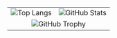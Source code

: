 <!-- ── Language card ── GitHub stats card ── -->
<table>
  <tr>
    <td>
      <img src="https://github-readme-stats.vercel.app/api/top-langs/?username=Hariprashad-Ravikumar&layout=compact&langs_count=10&hide=cmake,makefile&theme=github_light" alt="Top Langs"/>
    </td>
    <td>
      <img src="https://github-readme-stats.vercel.app/api?username=Hariprashad-Ravikumar&show_icons=true&hide_rank=true&theme=github_light" alt="GitHub Stats"/>
    </td>
  </tr>
    <tr>
    <td colspan="2" style="text-align:center;">
      <img
        src="https://github-profile-trophy.vercel.app/?username=Hariprashad-Ravikumar&theme=lighthub&no-frame=true&margin-w=15"
        alt="GitHub Trophy"
        style="max-width:100%; height:auto;"
      />
    </td>
  </tr>
</table>
